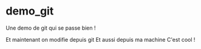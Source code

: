 # demo_git
Une demo de git qui se passe bien !

Et maintenant on modifie depuis git
Et aussi depuis ma machine
C'est cool !
